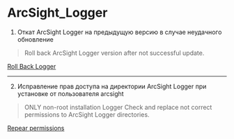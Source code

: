 # ArcSight_Logger

1. Откат ArcSight Logger на предыдущую версию в случае неудачного обновление
> Roll back ArcSight Logger version after not successful update.

 [Roll Back Logger](https://github.com/IvanLopatin/ArcSight_Logger/blob/master/roll_back_update_Logger/ "Восстановление , Откат ArcSight Logger ")

---

2. Исправление прав доступа на директории ArcSight Logger при установке от пользователя arcsight
> ONLY non-root installation Logger
> Check and replace not correct permissions to ArcSight Logger directories. 

 [Repear permissions](https://github.com/IvanLopatin/ArcSight_Logger/blob/master/check_permissions")
